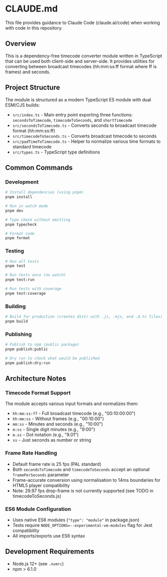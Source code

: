 # CLAUDE.md

This file provides guidance to Claude Code (claude.ai/code) when working with code in this repository.

## Overview
This is a dependency-free timecode converter module written in TypeScript that can be used both client-side and server-side. It provides utilities for converting between broadcast timecodes (hh:mm:ss:ff format where ff is frames) and seconds.

## Project Structure
The module is structured as a modern TypeScript ES module with dual ESM/CJS builds:
- `src/index.ts` - Main entry point exporting three functions: `secondsToTimecode`, `timecodeToSeconds`, and `shortTimecode`
- `src/secondsToTimecode.ts` - Converts seconds to broadcast timecode format (hh:mm:ss:ff)
- `src/timecodeToSeconds.ts` - Converts broadcast timecode to seconds
- `src/padTimeToTimecode.ts` - Helper to normalize various time formats to standard timecode
- `src/types.ts` - TypeScript type definitions

## Common Commands

### Development
```bash
# Install dependencies (using pnpm)
pnpm install

# Run in watch mode
pnpm dev

# Type check without emitting
pnpm typecheck

# Format code
pnpm format
```

### Testing
```bash
# Run all tests
pnpm test

# Run tests once (no watch)
pnpm test:run

# Run tests with coverage
pnpm test:coverage
```

### Building
```bash
# Build for production (creates dist/ with .js, .mjs, and .d.ts files)
pnpm build
```

### Publishing
```bash
# Publish to npm (public package)
pnpm publish:public

# Dry run to check what would be published
pnpm publish:dry:run
```

## Architecture Notes

### Timecode Format Support
The module accepts various input formats and normalizes them:
- `hh:mm:ss:ff` - Full broadcast timecode (e.g., "00:10:00:00")
- `hh:mm:ss` - Without frames (e.g., "00:10:00")
- `mm:ss` - Minutes and seconds (e.g., "10:00")
- `m:ss` - Single digit minutes (e.g., "9:00")
- `m.ss` - Dot notation (e.g., "9.01")
- `ss` - Just seconds as number or string

### Frame Rate Handling
- Default frame rate is 25 fps (PAL standard)
- Both `secondsToTimecode` and `timecodeToSeconds` accept an optional `framePerSeconds` parameter
- Frame-accurate conversion using normalisation to 14ms boundaries for HTML5 player compatibility
- Note: 29.97 fps drop-frame is not currently supported (see TODO in timecodeToSeconds.js)

### ES6 Module Configuration
- Uses native ES6 modules (`"type": "module"` in package.json)
- Tests require `NODE_OPTIONS=--experimental-vm-modules` flag for Jest compatibility
- All imports/exports use ES6 syntax

## Development Requirements
- Node.js 12+ (see `.nvmrc`)
- npm > 6.1.0